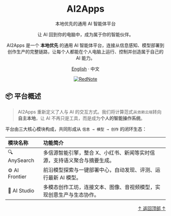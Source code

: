 <div align="center">

  <a name="readme-top"></a>

  <h1>AI2Apps</h1>

  <p>本地优先的通用 AI 智能体平台</p>
  
  <p>让 AI 回到你的电脑中，成为属于你的智能伙伴。</p>

  <p>AI2Apps 是一个 <strong>本地优先</strong> 的通用 AI 智能体平台，连接从信息感知、模型部署到创作生产的完整链路，让每个人都能在个人电脑上运行、控制并创造属于自己的 AI 能力。</p>

  [English](./README.md) · 中文

  [![RedNote](https://img.shields.io/badge/RedNote-AI2Apps-red)](https://www.xiaohongshu.com/user/profile/5fdeafe6000000000100a1f3)

</div>

<!-- <div align="center">
  <img src="assets/intro.png">
</div> -->

## 📦 平台概述

> AI2Apps 重新定义了人与 AI 的交互方式。我们将计算范式从`依赖云端`转向**自主本地**，让 AI 不再只是工具，而是成为**个人的智能操作系统**。

平台由三大核心模块构成，共同形成从 `信息 → 模型 → 创作` 的闭环生态：

| **模块名称**   | **功能简介**                                                                 |
|:---------------|:-----------------------------------------------------------------------------|
| 🔍 AnySearch   | 多信源智能引擎，整合 X、小红书、新闻等实时信源，支持语义聚合与摘要生成。       |
| ⚙️ AI Frontier  | 前沿模型探索与一键部署中心，自动发现、评测、运行最新 AI 模型。                 |
| 🎨 AI Studio    | 多模态创作工坊，连接文本、图像、音视频模型，实现创意生产与生态协作。           |  |


<p align="right" >
  <a href="#readme-top">
    ↑ 返回顶部 ↑
  </a>
</p>
